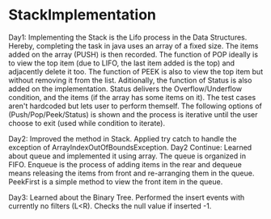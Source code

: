 # StackImplementation
Day1:
Implementing the Stack is the Lifo process in the Data Structures. Hereby,
completing the task in java uses an array of a fixed size. The items added
on the array (PUSH) is then recorded. The function of POP ideally is to view
the top item (due to LIFO, the last item added is the top) and adjacently 
delete it too. The function of PEEK is also to view the top item but without
removing it from the list.
Aditionally, the function of Status is also added on the implementation. Status
delivers the Overflow/Underflow condition, and the items (if the array has some items on it).
The test cases aren't hardcoded but lets user to perform themself.
The following options of (Push/Pop/Peek/Status) is shown and the process is
iterative until the user choose to exit (used while condition to iterate).

Day2:
Improved the method in Stack. Applied try catch to handle the exception of 
ArrayIndexOutOfBoundsException. 
Day2 Continue:
Learned about queue and implemented it using array.
The queue is organized in FIFO. Enqueue is the process of adding items in the rear
and dequeue means releasing the items from front and re-arranging them in the queue.
PeekFirst is a simple method to view the front item in the queue.

Day3:
Learned about the Binary Tree. Performed the insert events with currently no filters
(L<R). Checks the null value if inserted -1.
